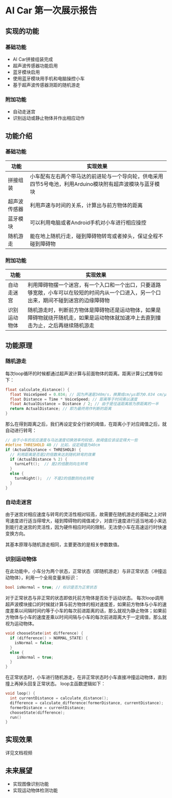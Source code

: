 # AI Car 第一次展示报告
## 实现的功能
### 基础功能
  - AI Car拼接组装完成
  - 超声波传感器功能启用
  - 蓝牙模块启用
  - 使用蓝牙模块用手机和电脑操控小车
  - 基于超声波传感器测距的随机游走
### 附加功能
  - 自动走迷宫
  - 识别运动或静止物体并作出相应动作
## 功能介绍
### 基础功能
| 功能| 实现效果 |
| --------- | --------- |
| 拼接组装 | 小车配有左右两个带马达的前进轮与一个导向轮，供电采用四节5号电池，利用Arduino模块附有超声波模块与蓝牙模块 |
| 超声波传感器 | 利用声速与时间的关系，计算出与前方物体的距离 |
| 蓝牙模块 | 可以利用电脑或者Android手机对小车进行相应操控 |
| 随机游走 | 能在地上随机行走，碰到障碍物转弯或者掉头，保证全程不碰到障碍物 |
### 附加功能
| 功能| 实现效果 |
| --------- | --------- |
| 自动走迷宫 | 利用障碍物摆一个迷宫，有一个入口和一个出口，只要道路够宽敞，小车可以在较短的时间内从一个口进入，另一个口出来，期间不碰到迷宫的边缘障碍物 |
| 识别运动物体 | 随机游走时，判断前方物体是障碍物还是运动物体，如果是障碍物就绕开随机走，如果是运动物体就加速冲上去直到撞击为止，之后再继续随机游走 |
## 功能原理
### 随机游走
每次loop循环的时候都通过超声波计算与前面物体的距离。距离计算公式推导如下：
```cpp
float calculate_distance() {
  float VoiceSpeed = 0.034; // 因为声速是340m/s，换算成cm/μs即为0.034 cm/μs
  float Distance = Time * VoiceSpeed; // 距离等于时间乘以速度
  float ActualDistance = Distance / 2; // 由于是往返距离故为原距离的一半
  return ActualDistance; // 即为最终用作判断的距离
}
```
那么在得到距离之后，我们再设定安全行驶的阈值，在距离小于对应阈值之后，就自动进行转弯：
```cpp
// 由于小车的反应速度与马达速度切换效率均较低，故阈值应该设定得大一些
#define THRESHOLD 40 // 比如，设定阈值为40cm
if (ActualDistance < THRESHOLD) {
  // 利用距离是否是2的倍数来达到随机转弯的效果
  if (ActualDistance % 2) {
    turnLeft();  // 是2的倍数则向左转弯
  }
  else {
    turnRight();  // 不是2的倍数则向右转弯
  }
}
```
### 自动走迷宫
由于迷宫对相应速度与转弯的灵活性相对较高，故需要在随机游走的基础之上对转弯速度进行适当得增大，碰到障碍物的阈值减少，对直行速度进行适当地减小来达到能行走迷宫的灵活性，因为硬件相应时间的限制，无法使小车在高速运行时快速变换方向。

其基本原理与随机游走相同，主要更改的是相关参数数值。
### 识别运动物体
在此功能中，小车分为两个状态，正常状态（即随机游走）与非正常状态（冲撞运动物体），利用一个全局变量来标识：
```cpp
bool isNormal = true; // 标识是否为正常状态
```
对于正常状态与非正常的状态即依托前方物体是否处于运动状态。
每次loop调用超声波模块接口的时候就计算与前方物体的相对速度差，如果前方物体与小车的速度差乘以间隔时间约等于小车的每次前进距离的话，那么就视为静止物体；如果前方物体与小车的速度差乘以时间间隔与小车的每次前进距离大于一定阈值，那么就视为运动物体。
```cpp
void chooseState(int difference) {
  if (difference() > NORMAL_STATE) {
    isNormal = false;
  }
  else {
     isNormal = true;
  }
}
```
在正常状态时，小车进行随机游走，在非正常状态时小车直接冲撞运动物体，直到撞上再掉头回复正常状态。
loop主函数逻辑如下：
```cpp
void loop() {
  int currentDistance = calculate_distance();
  difference = calculate_difference(formerDistance, currentDistance);
  formerDistance = currentDistance;
  chooseState(difference);
  run()
}
```
## 实现效果
详见文档视频
## 未来展望
- 实现图像识别功能
- 实现运动物体检测功能
